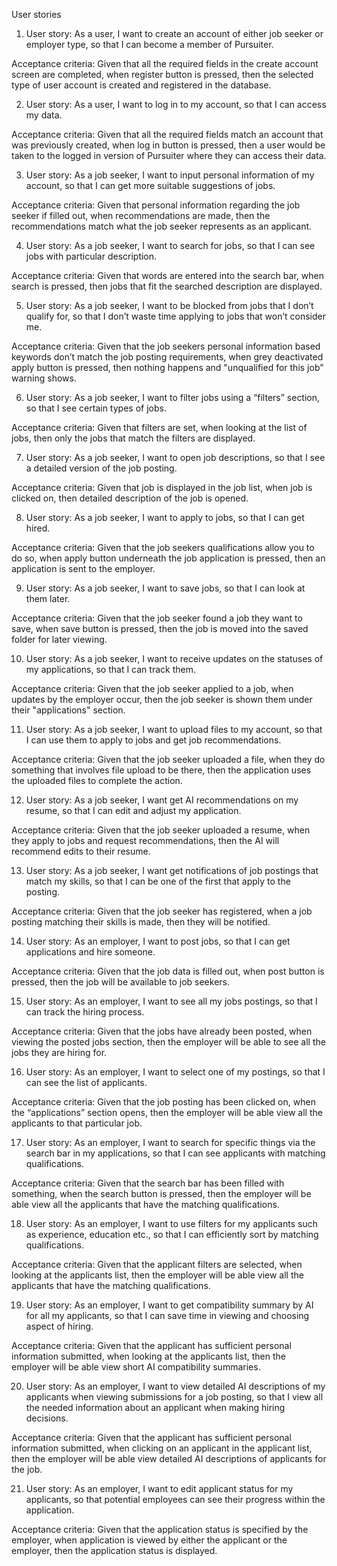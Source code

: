 User stories

1. User story: As a user, I want to create an account of either job seeker or employer type, so that I can become a member of Pursuiter.

Acceptance criteria: Given that all the required fields in the create account screen are completed, when register button is pressed, then
the selected type of user account is created and registered in the database.


2. User story: As a user, I want to log in to my account, so that I can access my data.

Acceptance criteria: Given that all the required fields match an account that was previously created, when log in button is pressed, then
a user would be taken to the logged in version of Pursuiter where they can access their data.


3. User story: As a job seeker, I want to input personal information of my account, so that I can get more suitable suggestions of jobs.

Acceptance criteria: Given that personal information regarding the job seeker if filled out, when recommendations are made, then
the recommendations match what the job seeker represents as an applicant.


4. User story: As a job seeker, I want to search for jobs, so that I can see jobs with particular description.

Acceptance criteria: Given that words are entered into the search bar, when search is pressed, then jobs that fit the searched 
description are displayed.


5. User story: As a job seeker, I want to be blocked from jobs that I don’t qualify for, so that I don’t waste time applying to jobs that won’t consider me.

Acceptance criteria: Given that the job seekers personal information based keywords don’t match the job posting requirements, when grey deactivated apply button 
is pressed, then nothing happens and "unqualified for this job" warning shows.


6. User story: As a job seeker, I want to filter jobs using a “filters” section, so that I see certain types of jobs.

Acceptance criteria: Given that filters are set, when looking at the list of jobs, then only the jobs that match the filters are displayed.


7. User story: As a job seeker, I want to open job descriptions, so that I see a detailed version of the job posting.

Acceptance criteria: Given that job is displayed in the job list, when job is clicked on, then detailed description of the job is opened.


8. User story: As a job seeker, I want to apply to jobs, so that I can get hired.

Acceptance criteria: Given that the job seekers qualifications allow you to do so, when apply button underneath the job application is pressed, 
then an application is sent to the employer.


9. User story: As a job seeker, I want to save jobs, so that I can look at them later.

Acceptance criteria: Given that the job seeker found a job they want to save, when save button is pressed, 
then the job is moved into the saved folder for later viewing.


10. User story: As a job seeker, I want to receive updates on the statuses of my applications, so that I can track them.

Acceptance criteria: Given that the job seeker applied to a job, when updates by the employer occur, 
then the job seeker is shown them under their "applications" section.


11. User story: As a job seeker, I want to upload files to my account, so that I can use them to apply to jobs and get job recommendations.

Acceptance criteria: Given that the job seeker uploaded a file, when they do something that involves file upload to be there, 
then the application uses the uploaded files to complete the action.


12. User story: As a job seeker, I want get AI recommendations on my resume, so that I can edit and adjust my application.

Acceptance criteria: Given that the job seeker uploaded a resume, when they apply to jobs and request recommendations, 
then the AI will recommend edits to their resume.


13. User story: As a job seeker, I want get notifications of job postings that match my skills, so that I can be one of the first that apply to the posting.

Acceptance criteria: Given that the job seeker has registered, when a job posting matching their skills is made, 
then they will be notified.


14. User story: As an employer, I want to post jobs, so that I can get applications and hire someone.

Acceptance criteria: Given that the job data is filled out, when post button is pressed, 
then the job will be available to job seekers.


15. User story: As an employer, I want to see all my jobs postings, so that I can track the hiring process.

Acceptance criteria: Given that the jobs have already been posted, when viewing the posted jobs section, 
then the employer will be able to see all the jobs they are hiring for.


16. User story: As an employer, I want to select one of my postings, so that I can see the list of applicants.

Acceptance criteria: Given that the job posting has been clicked on, when the “applications” section opens, 
then the employer will be able view all the applicants to that particular job.


17. User story: As an employer, I want to search for specific things via the search bar in my applications, so that I can see applicants with matching qualifications.

Acceptance criteria: Given that the search bar has been filled with something, when the search button is pressed, 
then the employer will be able view all the applicants that have the matching qualifications.


18. User story: As an employer, I want to use filters for my applicants such as experience, education etc., so that I can efficiently sort by matching qualifications.

Acceptance criteria: Given that the applicant filters are selected, when looking at the applicants list, 
then the employer will be able view all the applicants that have the matching qualifications.


19. User story: As an employer, I want to get compatibility summary by AI for all my applicants, so that I can save time in viewing and choosing aspect of hiring.

Acceptance criteria: Given that the applicant has sufficient personal information submitted, when looking at the applicants list, 
then the employer will be able view short AI compatibility summaries.


20. User story: As an employer, I want to view detailed AI descriptions of my applicants when viewing submissions for a job posting, so that 
I view all the needed information about an applicant when making hiring decisions.

Acceptance criteria: Given that the applicant has sufficient personal information submitted, when clicking on an applicant in the applicant list, 
then the employer will be able view detailed AI descriptions of applicants for the job.


21. User story: As an employer, I want to edit applicant status for my applicants, so that potential employees can see their progress within the application.

Acceptance criteria: Given that the application status is specified by the employer, when application is viewed by either the applicant or the employer, 
then the application status is displayed.
